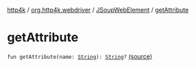 [http4k](../../index.md) / [org.http4k.webdriver](../index.md) / [JSoupWebElement](index.md) / [getAttribute](./get-attribute.md)

# getAttribute

`fun getAttribute(name: `[`String`](https://kotlinlang.org/api/latest/jvm/stdlib/kotlin/-string/index.html)`): `[`String`](https://kotlinlang.org/api/latest/jvm/stdlib/kotlin/-string/index.html)`?` [(source)](https://github.com/http4k/http4k/blob/master/http4k-testing-webdriver/src/main/kotlin/org/http4k/webdriver/JSoupWebElement.kt#L27)